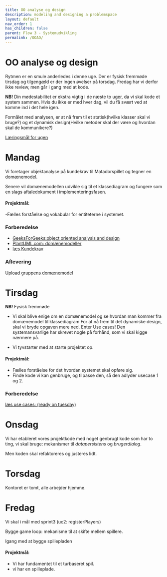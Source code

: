 ```yaml
---
title: OO analyse og design
description: modeling and designing a problemspace
layout: default
nav_order: 1
has_children: false
parent: Flow 3 - Systemudvikling
permalink: /OOAD/
---
```

# OO analyse og design
Rytmen er en smule anderledes i denne uge. Der er fysisk fremmøde tirsdag og tilgengæld er der ingen øvelser på torsdag. 
Fredag har vi derfor ikke review, men går i gang med at kode.

**NB!** Din mødestabilitet er ekstra vigtig i de næste to uger, da vi skal kode et system sammen. Hvis du ikke er med hver dag, vil du få svært ved at komme ind i det hele igen.

Formålet med analysen, er at nå frem til et statisk(hvilke klasser skal vi bruge?) og et dynamisk design(Hvilke metoder skal der være og hvordan skal de kommunikere?)

[Læringsmål for ugen](./learningobjectives.md)


# Mandag
Vi foretager objektanalyse på kundekrav til Matadorspillet og tegner en domænemodel.

Senere vil domænemodellen udvikle sig til et klassediagram og fungere som en slags aftaledokument i implementeringsfasen.

#### Projektmål:
-Fælles forståelse og vokabular for entiteterne i systemet.


### Forberedelse

- [GeeksForGeeks:object oriented analysis and design](https://www.geeksforgeeks.org/object-oriented-analysis-and-design/)
- [PlantUML.com: domænemodeller](https://plantuml.com/object-diagram)
- [læs Kundekrav](https://github.com/Dat1Cphbusiness/MonopolyF24/wiki/Funktionelle-krav)

### Aflevering
[Upload gruppens domænemodel]()

# Tirsdag
**NB!** Fysisk fremmøde

 - Vi skal blive enige om en domænemodel og se hvordan man kommer fra domænemodel til klassediagram
For at nå frem til det dynamiske design, skal vi bryde opgaven mere ned. Enter Use cases!
Den systemansvarlige har skrevet nogle på forhånd, som vi skal kigge nærmere på.

- Vi tyvstarter med at starte projektet op.

#### Projektmål: 
- Fælles forståelse for det hvordan systemet skal opføre sig.
- Finde kode vi kan genbruge, og tilpasse den, så den adlyder usecase 1 og 2.

### Forberedelse
[læs use cases: (ready on tuesday)]()<!--(https://github.com/tessG/Monopoly24/wiki/Use%E2%80%90cases)-->

# Onsdag
Vi har etableret vores projektkode med noget genbrugt kode som har to ting, vi skal bruge: mekanismer til _datapersistens_ og _brugerdialog_.

Men koden skal refaktoreres og justeres lidt.

# Torsdag
Kontoret er tomt, alle arbejder hjemme.

# Fredag
Vi skal i mål med sprint3 (uc2: registerPlayers)

Bygge game loop: mekanisme til at skifte mellem spillere.

Igang med at bygge spillepladen

#### Projektmål:
- Vi har fundamentet til et turbaseret spil.
- vi har en spilleplade.